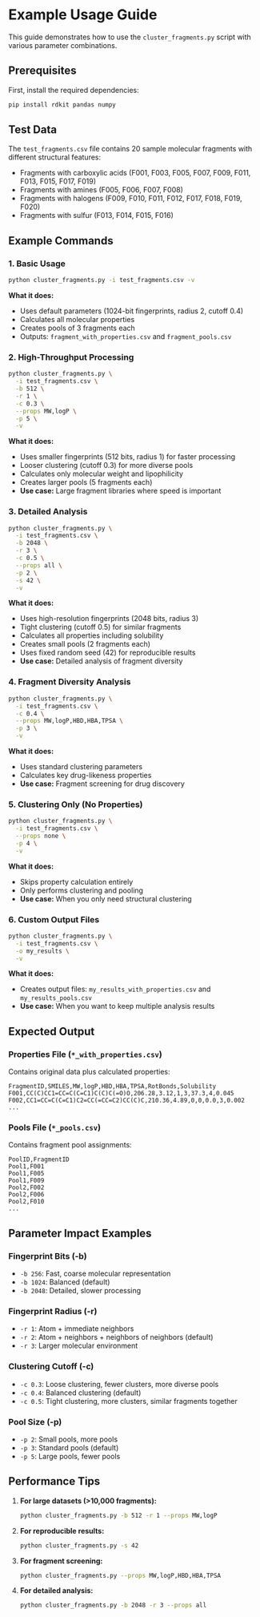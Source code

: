 # Example Usage Guide

This guide demonstrates how to use the `cluster_fragments.py` script with various parameter combinations.

## Prerequisites

First, install the required dependencies:
```bash
pip install rdkit pandas numpy
```

## Test Data

The `test_fragments.csv` file contains 20 sample molecular fragments with different structural features:
- Fragments with carboxylic acids (F001, F003, F005, F007, F009, F011, F013, F015, F017, F019)
- Fragments with amines (F005, F006, F007, F008)
- Fragments with halogens (F009, F010, F011, F012, F017, F018, F019, F020)
- Fragments with sulfur (F013, F014, F015, F016)

## Example Commands

### 1. Basic Usage
```bash
python cluster_fragments.py -i test_fragments.csv -v
```
**What it does:**
- Uses default parameters (1024-bit fingerprints, radius 2, cutoff 0.4)
- Calculates all molecular properties
- Creates pools of 3 fragments each
- Outputs: `fragment_with_properties.csv` and `fragment_pools.csv`

### 2. High-Throughput Processing
```bash
python cluster_fragments.py \
  -i test_fragments.csv \
  -b 512 \
  -r 1 \
  -c 0.3 \
  --props MW,logP \
  -p 5 \
  -v
```
**What it does:**
- Uses smaller fingerprints (512 bits, radius 1) for faster processing
- Looser clustering (cutoff 0.3) for more diverse pools
- Calculates only molecular weight and lipophilicity
- Creates larger pools (5 fragments each)
- **Use case:** Large fragment libraries where speed is important

### 3. Detailed Analysis
```bash
python cluster_fragments.py \
  -i test_fragments.csv \
  -b 2048 \
  -r 3 \
  -c 0.5 \
  --props all \
  -p 2 \
  -s 42 \
  -v
```
**What it does:**
- Uses high-resolution fingerprints (2048 bits, radius 3)
- Tight clustering (cutoff 0.5) for similar fragments
- Calculates all properties including solubility
- Creates small pools (2 fragments each)
- Uses fixed random seed (42) for reproducible results
- **Use case:** Detailed analysis of fragment diversity

### 4. Fragment Diversity Analysis
```bash
python cluster_fragments.py \
  -i test_fragments.csv \
  -c 0.4 \
  --props MW,logP,HBD,HBA,TPSA \
  -p 3 \
  -v
```
**What it does:**
- Uses standard clustering parameters
- Calculates key drug-likeness properties
- **Use case:** Fragment screening for drug discovery

### 5. Clustering Only (No Properties)
```bash
python cluster_fragments.py \
  -i test_fragments.csv \
  --props none \
  -p 4 \
  -v
```
**What it does:**
- Skips property calculation entirely
- Only performs clustering and pooling
- **Use case:** When you only need structural clustering

### 6. Custom Output Files
```bash
python cluster_fragments.py \
  -i test_fragments.csv \
  -o my_results \
  -v
```
**What it does:**
- Creates output files: `my_results_with_properties.csv` and `my_results_pools.csv`
- **Use case:** When you want to keep multiple analysis results

## Expected Output

### Properties File (`*_with_properties.csv`)
Contains original data plus calculated properties:
```csv
FragmentID,SMILES,MW,logP,HBD,HBA,TPSA,RotBonds,Solubility
F001,CC(C)CC1=CC=C(C=C1)C(C)C(=O)O,206.28,3.12,1,3,37.3,4,0.045
F002,CC1=CC=C(C=C1)C2=CC(=CC=C2)CC(C)C,210.36,4.89,0,0,0.0,3,0.002
...
```

### Pools File (`*_pools.csv`)
Contains fragment pool assignments:
```csv
PoolID,FragmentID
Pool1,F001
Pool1,F005
Pool1,F009
Pool2,F002
Pool2,F006
Pool2,F010
...
```

## Parameter Impact Examples

### Fingerprint Bits (-b)
- `-b 256`: Fast, coarse molecular representation
- `-b 1024`: Balanced (default)
- `-b 2048`: Detailed, slower processing

### Fingerprint Radius (-r)
- `-r 1`: Atom + immediate neighbors
- `-r 2`: Atom + neighbors + neighbors of neighbors (default)
- `-r 3`: Larger molecular environment

### Clustering Cutoff (-c)
- `-c 0.3`: Loose clustering, fewer clusters, more diverse pools
- `-c 0.4`: Balanced clustering (default)
- `-c 0.5`: Tight clustering, more clusters, similar fragments together

### Pool Size (-p)
- `-p 2`: Small pools, more pools
- `-p 3`: Standard pools (default)
- `-p 5`: Large pools, fewer pools

## Performance Tips

1. **For large datasets (>10,000 fragments):**
   ```bash
   python cluster_fragments.py -b 512 -r 1 --props MW,logP
   ```

2. **For reproducible results:**
   ```bash
   python cluster_fragments.py -s 42
   ```

3. **For fragment screening:**
   ```bash
   python cluster_fragments.py --props MW,logP,HBD,HBA,TPSA
   ```

4. **For detailed analysis:**
   ```bash
   python cluster_fragments.py -b 2048 -r 3 --props all
   ``` 